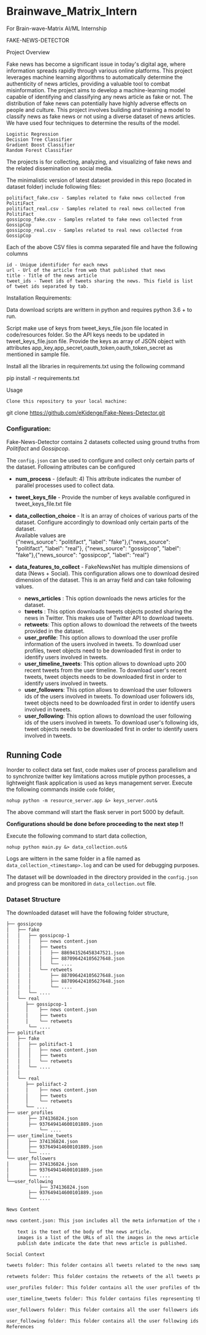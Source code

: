 # Brainwave_Matrix_Intern
For Brain-wave-Matrix AI/ML Internship

FAKE-NEWS-DETECTOR

Project Overview

Fake news has become a significant issue in today's digital age, where information spreads rapidly through various online platforms. This project leverages machine learning algorithms to automatically determine the authenticity of news articles, providing a valuable tool to combat misinformation. The project aims to develop a machine-learning model capable of identifying and classifying any news article as fake or not. The distribution of fake news can potentially have highly adverse effects on people and culture. This project involves building and training a model to classify news as fake news or not using a diverse dataset of news articles. We have used four techniques to determine the results of the model.

    Logistic Regression
    Decision Tree Classifier
    Gradient Boost Classifier
    Random Forest Classifier

The projects is for collecting, analyzing, and visualizing of fake news and the related dissemination on social media.

The minimalistic version of latest dataset provided in this repo (located in dataset folder) include following files:

    politifact_fake.csv - Samples related to fake news collected from PolitiFact
    politifact_real.csv - Samples related to real news collected from PolitiFact
    gossipcop_fake.csv - Samples related to fake news collected from GossipCop
    gossipcop_real.csv - Samples related to real news collected from GossipCop

Each of the above CSV files is comma separated file and have the following columns

    id - Unique identifider for each news
    url - Url of the article from web that published that news
    title - Title of the news article
    tweet_ids - Tweet ids of tweets sharing the news. This field is list of tweet ids separated by tab.

Installation
Requirements:

Data download scripts are writtern in python and requires python 3.6 + to run.

Script make use of keys from tweet_keys_file.json file located in code/resources folder. So the API keys needs to be updated in tweet_keys_file.json file. Provide the keys as array of JSON object with attributes app_key,app_secret,oauth_token,oauth_token_secret as mentioned in sample file.

Install all the libraries in requirements.txt using the following command

pip install -r requirements.txt

Usage

    Clone this repository to your local machine:

git clone https://github.com/eKidenge/Fake-News-Detector.git

###  Configuration:

Fake-News-Detector contains 2 datasets collected using ground truths from _Politifact_ and _Gossipcop_.  
    
The `config.json` can be used to configure and collect only certain parts of the dataset. Following attributes can be configured    
  
 - **num_process** - (default: 4) This attribute indicates the number of parallel processes used to collect data.    
 - **tweet_keys_file** - Provide the number of keys available configured in tweet_keys_file.txt file       
 - **data_collection_choice** - It is an array of choices of various parts of the dataset. Configure accordingly to download only certain parts of the dataset.       
   Available values are  
     {"news_source": "politifact", "label": "fake"},{"news_source": "politifact", "label":    "real"}, {"news_source": "gossipcop", "label": "fake"},{"news_source": "gossipcop", "label": "real"}  
  
 - **data_features_to_collect** - FakeNewsNet has multiple dimensions of data (News + Social). This configuration allows one to download desired dimension of the dataset. This is an array field and can take following values.  
	              
	 - **news_articles** : This option downloads the news articles for the dataset.  
     - **tweets** : This option downloads tweets objects posted sharing the news in Twitter. This makes use of Twitter API to download tweets.  
     - **retweets**: This option allows to download the retweets of the tweets provided in the dataset.  
     - **user_profile**: This option allows to download the user profile information of the users involved in tweets. To download user profiles, tweet objects need to be downloaded first in order to identify users involved in tweets.  
     - **user_timeline_tweets**: This option allows to download upto 200 recent tweets from the user timeline. To download user's recent tweets, tweet objects needs to be downloaded first in order to identify users involved in tweets.
     - **user_followers**: This option allows to download the user followers ids of the users involved in tweets. To download user followers ids, tweet objects need to be downloaded first in order to identify users involved in tweets.  
     - **user_following**: This option allows to download the user following ids of the users involved in tweets. To download user's following ids, tweet objects needs to be downloaded first in order to identify users involved in tweets.


## Running Code

Inorder to collect data set fast, code makes user of process parallelism and to synchronize twitter key limitations across mutiple python processes, a lightweight flask application is used as keys management server.
Execute the following commands inside `code` folder,

    nohup python -m resource_server.app &> keys_server.out&

The above command will start the flask server in port 5000 by default.

**Configurations should be done before proceeding to the next step !!**

Execute the following command to start data collection,

    nohup python main.py &> data_collection.out&

Logs are wittern in the same folder in a file named as `data_collection_<timestamp>.log` and can be used for debugging purposes.

The dataset will be downloaded in the directory provided in the `config.json` and progress can be monitored in `data_collection.out` file. 

### Dataset Structure
The downloaded dataset will have the following  folder structure,
```bash
├── gossipcop
│   ├── fake
│   │   ├── gossipcop-1
│   │	│	├── news content.json
│   │	│	├── tweets
│   │	│	│	├── 886941526458347521.json
│   │	│	│	├── 887096424105627648.json
│   │	│	│	└── ....		
│   │	│  	└── retweets
│   │	│		├── 887096424105627648.json
│   │	│		├── 887096424105627648.json
│   │	│		└── ....
│   │	└── ....			
│   └── real
│      ├── gossipcop-1
│      │	├── news content.json
│      │	├── tweets
│      │	└── retweets
│		└── ....		
├── politifact
│   ├── fake
│   │   ├── politifact-1
│   │   │	├── news content.json
│   │   │	├── tweets
│   │   │	└── retweets
│   │	└── ....		
│   │
│   └── real
│      ├── poliifact-2
│      │	├── news content.json
│      │	├── tweets
│      │	└── retweets
│      └── ....					
├── user_profiles
│		├── 374136824.json
│		├── 937649414600101889.json
│   		└── ....
├── user_timeline_tweets
│		├── 374136824.json
│		├── 937649414600101889.json
│	   	└── ....
└── user_followers
│		├── 374136824.json
│		├── 937649414600101889.json
│	   	└── ....
└──user_following
        	├── 374136824.json
		├── 937649414600101889.json
	   	└── ....

News Content

news content.json: This json includes all the meta information of the news articles collected using the provided news source URLs. This is a JSON object with attributes including:

    text is the text of the body of the news article.
    images is a list of the URLs of all the images in the news article web page.
    publish date indicate the date that news article is published.

Social Context

tweets folder: This folder contains all tweets related to the news sample. This contains the tweet objects of the all the tweet ids provided in the tweet_ids attribute of the dataset csv. All the files in this folder are named as <tweet_id>.json . Each <tweet_id>.json file is a JSON file with format mentioned in https://developer.twitter.com/en/docs/tweets/data-dictionary/overview/tweet-object.html.

retweets folder: This folder contains the retweets of the all tweets posted sharing a particular news article. This folder contains files named as <tweet_id>.json and it contains a array of the retweets for a particular tweets. Each object int the retweet array have format mentioned in https://developer.twitter.com/en/docs/tweets/post-and-engage/api-reference/get-statuses-retweets-id.

user_profiles folder: This folder contains all the user profiles of the users posting tweets related to all news articles. This same folder is used for both datasources ( Politifact and GossipCop). It contains files named as <user_id>.json and have JSON formated mentioned in https://developer.twitter.com/en/docs/tweets/data-dictionary/overview/user-object.html

user_timeline_tweets folder: This folder contains files representing the time line of tweets of users posting tweets related to fake and real news. All files in the folder are named as <user_id>.json and have JSON array of upto 200 recent tweets of the users. The files have format mentioned same as https://developer.twitter.com/en/docs/tweets/timelines/api-reference/get-statuses-user_timeline.html.

user_followers folder: This folder contains all the user followers ids of the users posting tweets related to all news articles. This same folder is used for both datasources ( Politifact and GossipCop). It contains files named as <user_id>.json and have JSON data with user_id and followers attributes.

user_following folder: This folder contains all the user following ids of the users posting tweets related to all news articles. This same folder is used for both datasources ( Politifact and GossipCop). It contains files named as <user_id>.json and have JSON data with user_id and following attributes.
References


